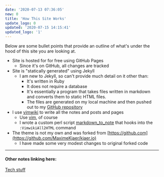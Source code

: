```yaml
---
date: '2020-07-13 07:36:05'
new: 0
title: 'How This Site Works'
update_logo: 0
updated: '2020-07-15 14:15:41'
updated_logo: '1'
---
```

Below are some bullet points that provide an outline of what's under the hood of
this site you are looking at.

* Site is hosted for for free using GitHub Pages
  * Since it's on GitHub, all changes are tracked
* Site is "statically generated" using Jekyll
  * I am new to Jekyll, so can't provide much detail on it other than:
    * It's written in Ruby
    * It does not require a database
    * It's essentially a program that takes files written in markdown and
      converts them to static HTML files.
    * The files are generated on my local machine and then pushed out to my
      [GitHub repository](https://github.com/sdondley/sdondley.github.io)
* I use [vimwiki](/vimwiki) to write all the notes and posts and pages
  * Use [vim](/vim), of course
  * I wrote a custom perl script [markdown_to_note](/markdown_to_note) that hooks
    into the `:VimwikiAll2HTML` command
* The theme is not my own and was forked from
  [https://github.com](https://github.com/MaximeKjaer/kjaer.io)
  * I have made some very modest changes to original forked code

---
#### Other notes linking here:

[Tech stuff](/Tech-stuff)
